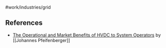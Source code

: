 #work/industries/grid 
## References
- [The Operational and Market Benefits of HVDC to System Operators](https://www.brattle.com/wp-content/uploads/2023/10/The-Operational-and-Market-Benefits-of-HVDC-to-System-Operators-ESIG-Fall-Workshop-Presentation.pdf) by [[Johannes Pfeifenberger]]
